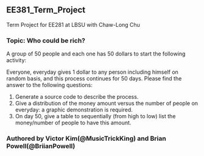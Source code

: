 ## EE381_Term_Project
Term Project for EE281 at LBSU with Chaw-Long Chu

### Topic: Who could be rich?
A group of 50 people and each one has 50 dollars to start the following activity:

Everyone, everyday gives 1 dollar to any person including himself on random basis, and this process continues for 50 days. Please find the answer to the following questions:

1. Generate a source code to describe the process.
2. Give a distribution of the money amount versus the number of people on everyday: a graphic demonstration is required.
3. On day 50, give a table to sequentially (from high to low) list the money/number of people to have this amount.

### Authored by Victor Kim(@MusicTrickKing) and Brian Powell(@BriianPowell)
